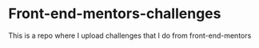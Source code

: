 # Front-end-mentors-challenges
This is a repo where I upload challenges that I do from front-end-mentors